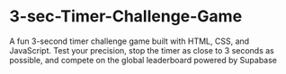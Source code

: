 # 3-sec-Timer-Challenge-Game
A fun 3-second timer challenge game built with HTML, CSS, and JavaScript. Test your precision, stop the timer as close to 3 seconds as possible, and compete on the global leaderboard powered by Supabase
